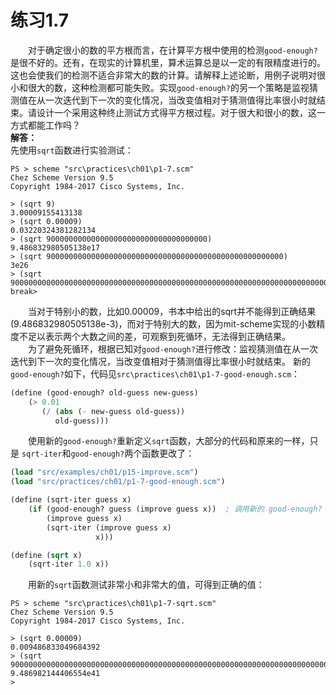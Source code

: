 # 练习1.7
&emsp;&emsp;对于确定很小的数的平方根而言，在计算平方根中使用的检测`good-enough?`是很不好的。还有，在现实的计算机里，算术运算总是以一定的有限精度进行的。这也会使我们的检测不适合非常大的数的计算。请解释上述论断，用例子说明对很小和很大的数，这种检测都可能失败。实现`good-enough?`的另一个策略是监视猜测值在从一次迭代到下一次的变化情况，当改变值相对于猜测值得比率很小时就结束。请设计一个采用这种终止测试方式得平方根过程。对于很大和很小的数，这一方式都能工作吗？  
**解答：**  
先使用`sqrt`函数进行实验测试：
```shell
PS > scheme "src\practices\ch01\p1-7.scm"
Chez Scheme Version 9.5
Copyright 1984-2017 Cisco Systems, Inc.

> (sqrt 9)
3.00009155413138
> (sqrt 0.00009)
0.03220324381282134
> (sqrt 900000000000000000000000000000000000)
9.486832980505138e17
> (sqrt 90000000000000000000000000000000000000000000000000000)
3e26
> (sqrt 900000000000000000000000000000000000000000000000000000000000000000000000000000000000)    
break> 
```
&emsp;&emsp;当对于特别小的数，比如0.00009，书本中给出的sqrt并不能得到正确结果(9.486832980505138e-3)，而对于特别大的数，因为mit-scheme实现的小数精度不足以表示两个大数之间的差，可观察到死循环，无法得到正确结果。  
&emsp;&emsp;为了避免死循环，根据已知对`good-enough?`进行修改：监视猜测值在从一次迭代到下一次的变化情况，当改变值相对于猜测值得比率很小时就结束。
新的`good-enough?`如下，代码见`src\practices\ch01\p1-7-good-enough.scm`：
```lisp
(define (good-enough? old-guess new-guess)
    (> 0.01
       (/ (abs (- new-guess old-guess))
          old-guess)))
```
&emsp;&emsp;使用新的`good-enough?`重新定义`sqrt`函数，大部分的代码和原来的一样，只是 `sqrt-iter`和`good-enough?`两个函数更改了：
```lisp
(load "src/examples/ch01/p15-improve.scm")
(load "src/practices/ch01/p1-7-good-enough.scm")

(define (sqrt-iter guess x)
    (if (good-enough? guess (improve guess x))  ; 调用新的 good-enough?
        (improve guess x)
        (sqrt-iter (improve guess x)
                   x)))

(define (sqrt x)
    (sqrt-iter 1.0 x))
```
&emsp;&emsp;用新的`sqrt`函数测试非常小和非常大的值，可得到正确的值：
```shell
PS > scheme "src\practices\ch01\p1-7-sqrt.scm"  
Chez Scheme Version 9.5
Copyright 1984-2017 Cisco Systems, Inc.

> (sqrt 0.00009)
0.009486833049684392
> (sqrt 900000000000000000000000000000000000000000000000000000000000000000000000000000000000)    
9.486982144406554e41
>
```